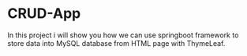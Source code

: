 # CRUD-App
In this project i will show you how we can use springboot framework to store data into MySQL database from HTML page with ThymeLeaf.
